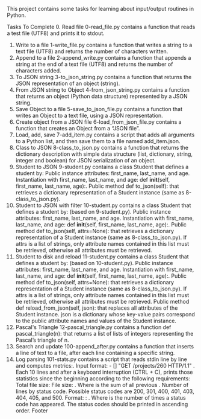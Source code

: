 This project contains some tasks for learning about input/output routines in Python.

Tasks To Complete
 0. Read file
0-read_file.py contains a function that reads a test file (UTF8) and prints it to stdout.
 1. Write to a file
1-write_file.py contains a function that writes a string to a text file (UTF8) and returns the number of characters written.
 2. Append to a file
2-append_write.py contains a function that appends a string at the end of a text file (UTF8) and returns the number of characters added.
 3. To JSON string
3-to_json_string.py contains a function that returns the JSON representation of an object (string).
 4. From JSON string to Object
4-from_json_string.py contains a function that returns an object (Python data structure) represented by a JSON string.
 5. Save Object to a file
5-save_to_json_file.py contains a function that writes an Object to a text file, using a JSON representation.
 6. Create object from a JSON file
6-load_from_json_file.py contains a function that creates an Object from a “JSON file”.
 7. Load, add, save
7-add_item.py contains a script that adds all arguments to a Python list, and then save them to a file named add_item.json.
 8. Class to JSON
8-class_to_json.py contains a function that returns the dictionary description with simple data structure (list, dictionary, string, integer and boolean) for JSON serialization of an object.
 9. Student to JSON
9-student.py contains a class Student that defines a student by:
Public instance attributes: first_name, last_name, and age.
Instantiation with first_name, last_name, and age: def __init__(self, first_name, last_name, age):.
Public method def to_json(self): that retrieves a dictionary representation of a Student instance (same as 8-class_to_json.py).
 10. Student to JSON with filter
10-student.py contains a class Student that defines a student by: (based on 9-student.py).
Public instance attributes: first_name, last_name, and age.
Instantiation with first_name, last_name, and age: def __init__(self, first_name, last_name, age):.
Public method def to_json(self, attrs=None): that retrieves a dictionary representation of a Student instance (same as 8-class_to_json.py). If attrs is a list of strings, only attribute names contained in this list must be retrieved, otherwise all attributes must be retrieved.
 11. Student to disk and reload
11-student.py contains a class Student that defines a student by: (based on 10-student.py).
Public instance attributes: first_name, last_name, and age.
Instantiation with first_name, last_name, and age: def __init__(self, first_name, last_name, age):.
Public method def to_json(self, attrs=None): that retrieves a dictionary representation of a Student instance (same as 8-class_to_json.py). If attrs is a list of strings, only attribute names contained in this list must be retrieved, otherwise all attributes must be retrieved.
Public method def reload_from_json(self, json): that replaces all attributes of the Student instance. json is a dictionary whose key-value pairs correspond to the public attribute names and values of the Student instance.
 12. Pascal's Triangle
12-pascal_triangle.py contains a function def pascal_triangle(n): that returns a list of lists of integers representing the Pascal’s triangle of n.
 13. Search and update
100-append_after.py contains a function that inserts a line of text to a file, after each line containing a specific string.
 14. Log parsing
101-stats.py contains a script that reads stdin line by line and computes metrics:.
Input format: <IP Address> - [<date>] "GET /projects/260 HTTP/1.1" <status code> <file size>.
Each 10 lines and after a keyboard interruption (CTRL + C), prints those statistics since the beginning according to the following requirements:
Total file size: File size: <total size>. Where <total size> is the sum of all previous <file size>.
Number of lines by status code. Possible status codes are 200, 301, 400, 401, 403, 404, 405, and 500. Format: <status code>: <number>. Where <number> is the number of times a status code has appeared. The status codes should be printed in ascending order.
Footer

